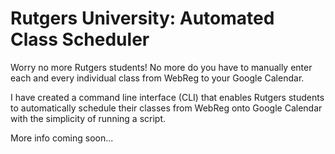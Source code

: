 # Rutgers University: Automated Class Scheduler

Worry no more Rutgers students! No more do you have to manually enter each and every individual class from WebReg to your Google Calendar.


I have created a command line interface (CLI) that enables Rutgers students to automatically schedule their classes from WebReg onto Google Calendar with the simplicity of running a script.

More info coming soon...
